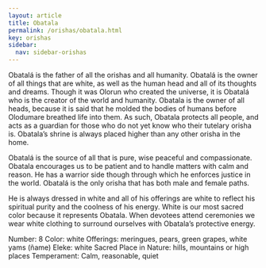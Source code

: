 ```yaml
---
layout: article
title: Obatala
permalink: /orishas/obatala.html
key: orishas
sidebar:
  nav: sidebar-orishas
---
```


Obatalá is the father of all the orishas and all humanity. Obatalá is the owner of all things that are white, as well as the human head and all of its thoughts and dreams. Though it was Olorun who created the universe, it is Obatalá who is the creator of the world and humanity. Obatala is the owner of all heads, because it is said that he molded the bodies of humans before Olodumare breathed life into them. As such, Obatala protects all people, and acts as a guardian for those who do not yet know who their tutelary orisha is. Obatala’s shrine is always placed higher than any other orisha in the home.

Obatalá is the source of all that is pure, wise peaceful and compassionate. Obatala encourages us to be patient and to handle matters with calm and reason. He has a warrior side though through which he enforces justice in the world. Obatalá is the only orisha that has both male and female paths.

He is always dressed in white and all of his offerings are white to reflect his spiritual purity and the coolness of his energy. White is our most sacred color because it represents Obatala. When devotees attend ceremonies we wear white clothing to surround ourselves with Obatala’s protective energy.

Number: 8
Color: white
Offerings: meringues, pears, green grapes, white yams (ñame)
Eleke: white
Sacred Place in Nature: hills, mountains or high places
Temperament: Calm, reasonable, quiet
